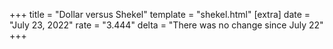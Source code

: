 +++
title = "Dollar versus Shekel"
template = "shekel.html"
[extra]
date = "July 23, 2022"
rate = "3.444"
delta = "There was no change since July 22"
+++
